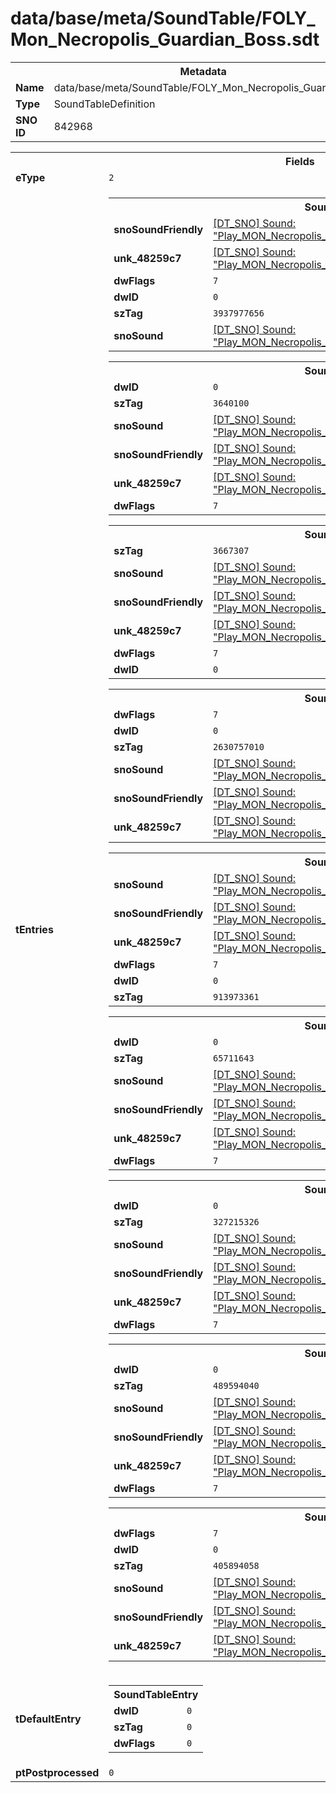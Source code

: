 <h1>data/base/meta/SoundTable/FOLY_Mon_Necropolis_Guardian_Boss.sdt</h1><table><tr><th colspan="100%">Metadata</th></tr><tr><td><b>Name</b></td><td>data/base/meta/SoundTable/FOLY_Mon_Necropolis_Guardian_Boss.sdt</td></tr><tr><td><b>Type</b></td><td>SoundTableDefinition</td></tr><tr><td><b>SNO ID</b></td><td>842968</td></tr></table>

<table><tr><th colspan="100%">Fields</th></tr><tr><td><b>eType</b></td><td><code>2</code></td></tr><tr><td><b>tEntries</b></td><td><table><tr><th colspan="100%">SoundTableEntry</th></tr><tr><td><b>snoSoundFriendly</b></td><td><a href="..\Sound\Play_MON_Necropolis_Guardian_Boss_FOLY_Scythe_Blade_3P.snd.md">[DT_SNO] Sound: "Play_MON_Necropolis_Guardian_Boss_FOLY_Scythe_Blade_3P"</a></td></tr><tr><td><b>unk_48259c7</b></td><td><a href="..\Sound\Play_MON_Necropolis_Guardian_Boss_FOLY_Scythe_Blade_3P.snd.md">[DT_SNO] Sound: "Play_MON_Necropolis_Guardian_Boss_FOLY_Scythe_Blade_3P"</a></td></tr><tr><td><b>dwFlags</b></td><td><code>7</code></td></tr><tr><td><b>dwID</b></td><td><code>0</code></td></tr><tr><td><b>szTag</b></td><td><code>3937977656</code></td></tr><tr><td><b>snoSound</b></td><td><a href="..\Sound\Play_MON_Necropolis_Guardian_Boss_FOLY_Scythe_Blade_3P.snd.md">[DT_SNO] Sound: "Play_MON_Necropolis_Guardian_Boss_FOLY_Scythe_Blade_3P"</a></td></tr></table>


<table><tr><th colspan="100%">SoundTableEntry</th></tr><tr><td><b>dwID</b></td><td><code>0</code></td></tr><tr><td><b>szTag</b></td><td><code>3640100</code></td></tr><tr><td><b>snoSound</b></td><td><a href="..\Sound\Play_MON_Necropolis_Guardian_Boss_FOLY_Staff_Impacts_3P.snd.md">[DT_SNO] Sound: "Play_MON_Necropolis_Guardian_Boss_FOLY_Staff_Impacts_3P"</a></td></tr><tr><td><b>snoSoundFriendly</b></td><td><a href="..\Sound\Play_MON_Necropolis_Guardian_Boss_FOLY_Staff_Impacts_3P.snd.md">[DT_SNO] Sound: "Play_MON_Necropolis_Guardian_Boss_FOLY_Staff_Impacts_3P"</a></td></tr><tr><td><b>unk_48259c7</b></td><td><a href="..\Sound\Play_MON_Necropolis_Guardian_Boss_FOLY_Staff_Impacts_3P.snd.md">[DT_SNO] Sound: "Play_MON_Necropolis_Guardian_Boss_FOLY_Staff_Impacts_3P"</a></td></tr><tr><td><b>dwFlags</b></td><td><code>7</code></td></tr></table>


<table><tr><th colspan="100%">SoundTableEntry</th></tr><tr><td><b>szTag</b></td><td><code>3667307</code></td></tr><tr><td><b>snoSound</b></td><td><a href="..\Sound\Play_MON_Necropolis_Guardian_Boss_FOLY_Chains_Cast_Bonewall_3P.snd.md">[DT_SNO] Sound: "Play_MON_Necropolis_Guardian_Boss_FOLY_Chains_Cast_Bonewall_3P"</a></td></tr><tr><td><b>snoSoundFriendly</b></td><td><a href="..\Sound\Play_MON_Necropolis_Guardian_Boss_FOLY_Chains_Cast_Bonewall_3P.snd.md">[DT_SNO] Sound: "Play_MON_Necropolis_Guardian_Boss_FOLY_Chains_Cast_Bonewall_3P"</a></td></tr><tr><td><b>unk_48259c7</b></td><td><a href="..\Sound\Play_MON_Necropolis_Guardian_Boss_FOLY_Chains_Cast_Bonewall_3P.snd.md">[DT_SNO] Sound: "Play_MON_Necropolis_Guardian_Boss_FOLY_Chains_Cast_Bonewall_3P"</a></td></tr><tr><td><b>dwFlags</b></td><td><code>7</code></td></tr><tr><td><b>dwID</b></td><td><code>0</code></td></tr></table>


<table><tr><th colspan="100%">SoundTableEntry</th></tr><tr><td><b>dwFlags</b></td><td><code>7</code></td></tr><tr><td><b>dwID</b></td><td><code>0</code></td></tr><tr><td><b>szTag</b></td><td><code>2630757010</code></td></tr><tr><td><b>snoSound</b></td><td><a href="..\Sound\Play_MON_Necropolis_Guardian_Boss_FOLY_Chains_Summon_Bonewall_3P.snd.md">[DT_SNO] Sound: "Play_MON_Necropolis_Guardian_Boss_FOLY_Chains_Summon_Bonewall_3P"</a></td></tr><tr><td><b>snoSoundFriendly</b></td><td><a href="..\Sound\Play_MON_Necropolis_Guardian_Boss_FOLY_Chains_Summon_Bonewall_3P.snd.md">[DT_SNO] Sound: "Play_MON_Necropolis_Guardian_Boss_FOLY_Chains_Summon_Bonewall_3P"</a></td></tr><tr><td><b>unk_48259c7</b></td><td><a href="..\Sound\Play_MON_Necropolis_Guardian_Boss_FOLY_Chains_Summon_Bonewall_3P.snd.md">[DT_SNO] Sound: "Play_MON_Necropolis_Guardian_Boss_FOLY_Chains_Summon_Bonewall_3P"</a></td></tr></table>


<table><tr><th colspan="100%">SoundTableEntry</th></tr><tr><td><b>snoSound</b></td><td><a href="..\Sound\Play_MON_Necropolis_Guardian_Boss_FOLY_Armor_Mvts_3P.snd.md">[DT_SNO] Sound: "Play_MON_Necropolis_Guardian_Boss_FOLY_Armor_Mvts_3P"</a></td></tr><tr><td><b>snoSoundFriendly</b></td><td><a href="..\Sound\Play_MON_Necropolis_Guardian_Boss_FOLY_Armor_Mvts_3P.snd.md">[DT_SNO] Sound: "Play_MON_Necropolis_Guardian_Boss_FOLY_Armor_Mvts_3P"</a></td></tr><tr><td><b>unk_48259c7</b></td><td><a href="..\Sound\Play_MON_Necropolis_Guardian_Boss_FOLY_Armor_Mvts_3P.snd.md">[DT_SNO] Sound: "Play_MON_Necropolis_Guardian_Boss_FOLY_Armor_Mvts_3P"</a></td></tr><tr><td><b>dwFlags</b></td><td><code>7</code></td></tr><tr><td><b>dwID</b></td><td><code>0</code></td></tr><tr><td><b>szTag</b></td><td><code>913973361</code></td></tr></table>


<table><tr><th colspan="100%">SoundTableEntry</th></tr><tr><td><b>dwID</b></td><td><code>0</code></td></tr><tr><td><b>szTag</b></td><td><code>65711643</code></td></tr><tr><td><b>snoSound</b></td><td><a href="..\Sound\Play_MON_Necropolis_Guardian_Boss_FOLY_Cape_Mvts_3P.snd.md">[DT_SNO] Sound: "Play_MON_Necropolis_Guardian_Boss_FOLY_Cape_Mvts_3P"</a></td></tr><tr><td><b>snoSoundFriendly</b></td><td><a href="..\Sound\Play_MON_Necropolis_Guardian_Boss_FOLY_Cape_Mvts_3P.snd.md">[DT_SNO] Sound: "Play_MON_Necropolis_Guardian_Boss_FOLY_Cape_Mvts_3P"</a></td></tr><tr><td><b>unk_48259c7</b></td><td><a href="..\Sound\Play_MON_Necropolis_Guardian_Boss_FOLY_Cape_Mvts_3P.snd.md">[DT_SNO] Sound: "Play_MON_Necropolis_Guardian_Boss_FOLY_Cape_Mvts_3P"</a></td></tr><tr><td><b>dwFlags</b></td><td><code>7</code></td></tr></table>


<table><tr><th colspan="100%">SoundTableEntry</th></tr><tr><td><b>dwID</b></td><td><code>0</code></td></tr><tr><td><b>szTag</b></td><td><code>327215326</code></td></tr><tr><td><b>snoSound</b></td><td><a href="..\Sound\Play_MON_Necropolis_Guardian_Boss_FOLY_Bone_Mvts_3P.snd.md">[DT_SNO] Sound: "Play_MON_Necropolis_Guardian_Boss_FOLY_Bone_Mvts_3P"</a></td></tr><tr><td><b>snoSoundFriendly</b></td><td><a href="..\Sound\Play_MON_Necropolis_Guardian_Boss_FOLY_Bone_Mvts_3P.snd.md">[DT_SNO] Sound: "Play_MON_Necropolis_Guardian_Boss_FOLY_Bone_Mvts_3P"</a></td></tr><tr><td><b>unk_48259c7</b></td><td><a href="..\Sound\Play_MON_Necropolis_Guardian_Boss_FOLY_Bone_Mvts_3P.snd.md">[DT_SNO] Sound: "Play_MON_Necropolis_Guardian_Boss_FOLY_Bone_Mvts_3P"</a></td></tr><tr><td><b>dwFlags</b></td><td><code>7</code></td></tr></table>


<table><tr><th colspan="100%">SoundTableEntry</th></tr><tr><td><b>dwID</b></td><td><code>0</code></td></tr><tr><td><b>szTag</b></td><td><code>489594040</code></td></tr><tr><td><b>snoSound</b></td><td><a href="..\Sound\Play_MON_Necropolis_Guardian_Boss_FOLY_Scythe_Whoosh_3P.snd.md">[DT_SNO] Sound: "Play_MON_Necropolis_Guardian_Boss_FOLY_Scythe_Whoosh_3P"</a></td></tr><tr><td><b>snoSoundFriendly</b></td><td><a href="..\Sound\Play_MON_Necropolis_Guardian_Boss_FOLY_Scythe_Whoosh_3P.snd.md">[DT_SNO] Sound: "Play_MON_Necropolis_Guardian_Boss_FOLY_Scythe_Whoosh_3P"</a></td></tr><tr><td><b>unk_48259c7</b></td><td><a href="..\Sound\Play_MON_Necropolis_Guardian_Boss_FOLY_Scythe_Whoosh_3P.snd.md">[DT_SNO] Sound: "Play_MON_Necropolis_Guardian_Boss_FOLY_Scythe_Whoosh_3P"</a></td></tr><tr><td><b>dwFlags</b></td><td><code>7</code></td></tr></table>


<table><tr><th colspan="100%">SoundTableEntry</th></tr><tr><td><b>dwFlags</b></td><td><code>7</code></td></tr><tr><td><b>dwID</b></td><td><code>0</code></td></tr><tr><td><b>szTag</b></td><td><code>405894058</code></td></tr><tr><td><b>snoSound</b></td><td><a href="..\Sound\Play_MON_Necropolis_Guardian_Boss_FOLY_Teleport_Whoosh_3P.snd.md">[DT_SNO] Sound: "Play_MON_Necropolis_Guardian_Boss_FOLY_Teleport_Whoosh_3P"</a></td></tr><tr><td><b>snoSoundFriendly</b></td><td><a href="..\Sound\Play_MON_Necropolis_Guardian_Boss_FOLY_Teleport_Whoosh_3P.snd.md">[DT_SNO] Sound: "Play_MON_Necropolis_Guardian_Boss_FOLY_Teleport_Whoosh_3P"</a></td></tr><tr><td><b>unk_48259c7</b></td><td><a href="..\Sound\Play_MON_Necropolis_Guardian_Boss_FOLY_Teleport_Whoosh_3P.snd.md">[DT_SNO] Sound: "Play_MON_Necropolis_Guardian_Boss_FOLY_Teleport_Whoosh_3P"</a></td></tr></table>


</td></tr><tr><td><b>tDefaultEntry</b></td><td><table><tr><th colspan="100%">SoundTableEntry</th></tr><tr><td><b>dwID</b></td><td><code>0</code></td></tr><tr><td><b>szTag</b></td><td><code>0</code></td></tr><tr><td><b>dwFlags</b></td><td><code>0</code></td></tr></table>

</td></tr><tr><td><b>ptPostprocessed</b></td><td><code>0</code></td></tr></table>

